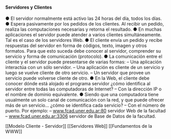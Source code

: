#### Servidores y Clientes

● El servidor normalmente está activo las 24 horas del día, todos los días.
● Espera pasivamente por los pedidos de los clientes. Al recibir un pedido, 
realiza las computaciones necesarias y retorna el resultado.
● En muchas aplicaciones el servidor puede atender a varios clientes 
simultáneamente. Tal es el caso de los servidores Web.
● El cliente envía un pedido y recibe respuestas del servidor en forma de 
códigos, texto, imagen y otros formatos. Para que esto suceda debe conocer 
al servidor, comprender su servicio y forma de comunicación (protocolo).
● La comunicación entre el cliente y el servidor puede presentarse de varias formas:
– Una aplicación interactúa con un sólo servidor.
– Una aplicación es cliente de un servicio y luego se vuelve cliente de otro servicio.
– Un servidor que provee un servicio puede volverse cliente de otro.
● En la Web, el cliente debe conocer dónde está alojado el programa servidor ¿cómo identifica al servidor entre todas las computadoras de Internet? – Con la dirección IP o el nombre de dominio equivalente.
● Siendo que una computadora tiene usualmente un solo canal de comunicación con la red, y que puede ofrecer más de un servicio... ¿cómo se identifica cada servicio? 
	– Con el número de puerto. 
	Por ejemplo: 
	– www.fcad.uner.edu.ar:80 servidor Web de la facultad 
	– www.fcad.uner.edu.ar:3306 servidor de Base de Datos de la facultad.




[[Modelo Cliente - Servidor]]
[[Servidores Web]]
[[Fundamentos de la WWW]]

